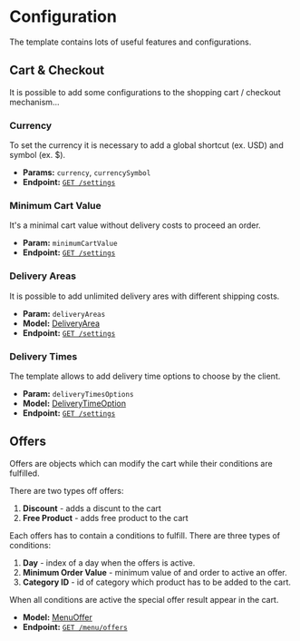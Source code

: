# Configuration

The template contains lots of useful features and configurations.

## Cart & Checkout

It is possible to add some configurations to the shopping cart / checkout mechanism...

### Currency

To set the currency it is necessary to add a global shortcut (ex. USD) and symbol (ex. $).

- **Params:** `currency`, `currencySymbol`
- **Endpoint:** [`GET /settings`](../api.html#settings)

### Minimum Cart Value

It's a minimal cart value without delivery costs to proceed an order.

- **Param:** `minimumCartValue`
- **Endpoint:** [`GET /settings`](../api.html#settings)

### Delivery Areas

It is possible to add unlimited delivery ares with different shipping costs.

- **Param:** `deliveryAreas`
- **Model:** [DeliveryArea](../data-models.html#dliveryarea)
- **Endpoint:** [`GET /settings`](../api.html#settings)

### Delivery Times

The template allows to add delivery time options to choose by the client.

- **Param:** `deliveryTimesOptions`
- **Model:** [DeliveryTimeOption](../data-models.html#deliverytimeoption)
- **Endpoint:** [`GET /settings`](../api.html#settings)

## Offers

Offers are objects which can modify the cart while their conditions are fulfilled.

There are two types off offers:

1. **Discount** - adds a discunt to the cart
2. **Free Product** - adds free product to the cart

Each offers has to contain a conditions to fulfill. There are three types of conditions:

1. **Day** - index of a day when the offers is active.
2. **Minimum Order Value** - minimum value of and order to active an offer.
3. **Category ID** - id of category which product has to be added to the cart.

When all conditions are active the special offer result appear in the cart.

- **Model:** [MenuOffer](../data-models.html#menuoffer)
- **Endpoint:** [`GET /menu/offers`](../api.html#get-menu-offers)
